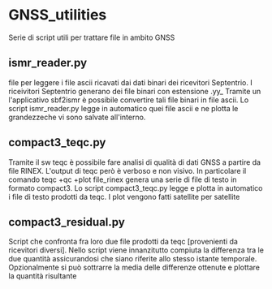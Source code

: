 # GNSS_utilities
 Serie di script utili per trattare file in ambito GNSS
 
 ## ismr_reader.py
 
 file per leggere i file ascii ricavati dai dati binari dei ricevitori Septentrio.
 I riceivitori Septentrio generano dei file binari con estensione .yy_ Tramite un l'applicativo sbf2ismr è possibile convertire tali file binari in file ascii.
 Lo script ismr_reader.py legge in automatico quei file ascii e ne plotta le grandezzeche vi sono salvate all'interno.
  
 ## compact3_teqc.py
 
 Tramite il sw teqc è possibile fare analisi di qualità di dati GNSS a partire da file RINEX. 
 L'output di teqc però è verboso e non visivo. In particolare il comando teqc +qc +plot file_rinex genera una serie di file di testo in formato compact3.
 Lo script compact3_teqc.py legge e plotta in automatico i file di testo prodotti da teqc. I plot vengono fatti satellite per satellite
 
 ## compact3_residual.py
 
 Script che confronta fra loro due file prodotti da teqc [provenienti da ricevitori diversi].
 Nello script viene innanzitutto compiuta la differenza tra le due quantità assicurandosi che siano riferite allo stesso istante temporale.
 Opzionalmente si può sottrarre la media delle differenze ottenute e plottare la quantità risultante
